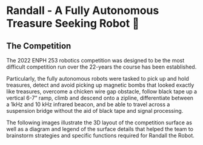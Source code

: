 # Randall - A Fully Autonomous Treasure Seeking Robot :robot:

## The Competition
The 2022 ENPH 253 robotics competition was designed to be the most difficult competition run over the 22-years the course has been established.  

Particularly, the fully autonomous robots were tasked to pick up and hold treasures, detect and avoid picking up magnetic bombs that looked exactly like treasures, overcome a chicken wire gap obstacle, follow black tape up a vertical 6-7” ramp, climb and descend onto a zipline, differentiate between a 1kHz and 10 kHz infrared beacon, and be able to travel across a suspension bridge without the aid of black tape and signal processing. 

The following images illustrate the 3D layout of the competition surface as well as a diagram and legend of the surface details that helped the team to brainstorm strategies and specific functions required for Randall the Robot.





